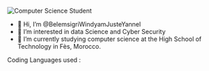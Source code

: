 ![Computer Science Student](https://github.com/user-attachments/assets/754b29f9-9744-4f98-a0bc-3d3a11378da0)

- 👋 Hi, I’m @BelemsigriWindyamJusteYannel
- 👀 I’m interested in data Science and Cyber Security
- 🌱 I’m currently studying computer science at the High School of Technology in Fès, Morocco.

Coding Languages used :
<link rel="stylesheet" href="devicon.min.css">
